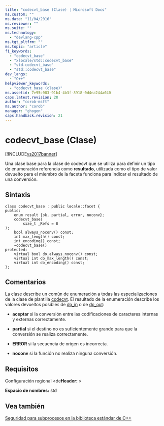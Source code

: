 ```yaml
---
title: "codecvt_base (Clase) | Microsoft Docs"
ms.custom: ""
ms.date: "11/04/2016"
ms.reviewer: ""
ms.suite: ""
ms.technology: 
  - "devlang-cpp"
ms.tgt_pltfrm: ""
ms.topic: "article"
f1_keywords: 
  - "codecvt_base"
  - "xlocale/std::codecvt_base"
  - "std.codecvt_base"
  - "std::codecvt_base"
dev_langs: 
  - "C++"
helpviewer_keywords: 
  - "codecvt_base (clase)"
ms.assetid: 7e95c083-91b4-4b3f-8918-0d4ea244a040
caps.latest.revision: 20
author: "corob-msft"
ms.author: "corob"
manager: "ghogen"
caps.handback.revision: 21
---
```

# codecvt_base (Clase)
[!INCLUDE[vs2017banner](../assembler/inline/includes/vs2017banner.md)]

Una clase base para la clase de codecvt que se utiliza para definir un tipo de enumeración referencia como **resultado**, utilizada como el tipo de valor devuelto para el miembro de la faceta funciona para indicar el resultado de una conversión.  
  
## Sintaxis  
  
```  
class codecvt_base : public locale::facet {  
public:  
    enum result {ok, partial, error, noconv};  
    codecvt_base(  
        size_t _Refs = 0  
);  
    bool always_noconv() const;  
    int max_length() const;  
    int encoding() const;  
    ~codecvt_base()  
protected:  
    virtual bool do_always_noconv() const;  
    virtual int do_max_length() const;  
    virtual int do_encoding() const;  
};  
```  
  
## Comentarios  
 La clase describe un común de enumeración a todas las especializaciones de la clase de plantilla [codecvt](../standard-library/codecvt-class.md).  El resultado de la enumeración describe los valores devueltos posibles de [do\_in](../Topic/codecvt::do_in.md) o de [do\_out](../Topic/codecvt::do_out.md):  
  
-   **aceptar** si la conversión entre las codificaciones de caracteres internas y externas correctamente.  
  
-   **partial** si el destino no es suficientemente grande para que la conversión se realiza correctamente.  
  
-   **ERROR** si la secuencia de origen es incorrecta.  
  
-   **noconv** si la función no realiza ninguna conversión.  
  
## Requisitos  
 Configuración regional \<de**Header:** \>  
  
 **Espacio de nombres:** std  
  
## Vea también  
 [Seguridad para subprocesos en la biblioteca estándar de C\+\+](../standard-library/thread-safety-in-the-cpp-standard-library.md)